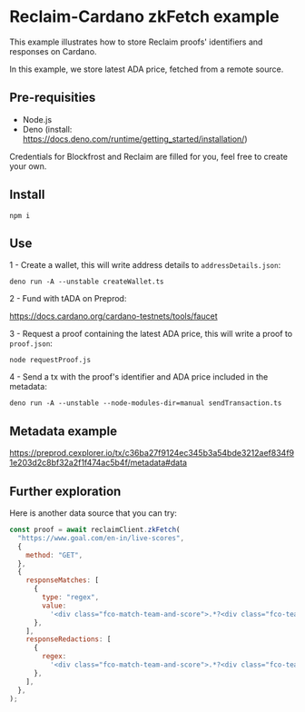 # Reclaim-Cardano zkFetch example

This example illustrates how to store Reclaim proofs' identifiers and responses
on Cardano.

In this example, we store latest ADA price, fetched from a remote source.

## Pre-requisities

- Node.js
- Deno (install: https://docs.deno.com/runtime/getting_started/installation/)

Credentials for Blockfrost and Reclaim are filled for you, feel free to create
your own.

## Install

```
npm i
```

## Use

1 - Create a wallet, this will write address details to `addressDetails.json`:

```
deno run -A --unstable createWallet.ts
```

2 - Fund with tADA on Preprod:

https://docs.cardano.org/cardano-testnets/tools/faucet

3 - Request a proof containing the latest ADA price, this will write a proof to
`proof.json`:

```
node requestProof.js
```

4 - Send a tx with the proof's identifier and ADA price included in the
metadata:

```
deno run -A --unstable --node-modules-dir=manual sendTransaction.ts
```

## Metadata example

https://preprod.cexplorer.io/tx/c36ba27f9124ec345b3a54bde3212aef834f91e203d2c8bf32a2f1f474ac5b4f/metadata#data

## Further exploration

Here is another data source that you can try:

```js
const proof = await reclaimClient.zkFetch(
  "https://www.goal.com/en-in/live-scores",
  {
    method: "GET",
  },
  {
    responseMatches: [
      {
        type: "regex",
        value:
          '<div class="fco-match-team-and-score">.*?<div class="fco-team-name fco-long-name">(?<team1>.*?)</div>.*?<div class="fco-team-name fco-long-name">(?<team2>.*?)</div>.*?<div class="fco-match-score" data-side="team-a">(?<score1>\\d+)</div>\\s*<div class="fco-match-score" data-side="team-b">(?<score2>\\d+)</div>',
      },
    ],
    responseRedactions: [
      {
        regex:
          '<div class="fco-match-team-and-score">.*?<div class="fco-team-name fco-long-name">(?<team1>.*?)</div>.*?<div class="fco-team-name fco-long-name">(?<team2>.*?)</div>.*?<div class="fco-match-score" data-side="team-a">(?<score1>\\d+)</div>\\s*<div class="fco-match-score" data-side="team-b">(?<score2>\\d+)</div>',
      },
    ],
  },
);
```

